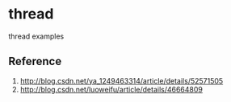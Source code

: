 # thread
thread examples

## Reference
1. http://blog.csdn.net/ya_1249463314/article/details/52571505
2. http://blog.csdn.net/luoweifu/article/details/46664809